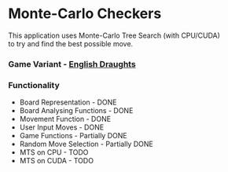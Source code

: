 # Monte-Carlo Checkers

This application uses Monte-Carlo Tree Search (with CPU/CUDA) \
to try and find the best possible move.

### Game Variant - [English Draughts](https://en.wikipedia.org/wiki/English_draughts)

### Functionality

* Board Representation - DONE
* Board Analysing Functions - DONE
* Movement Function - DONE
* User Input Moves - DONE
* Game Functions - Partially DONE
* Random Move Selection - Partially DONE
* MTS on CPU - TODO
* MTS on CUDA - TODO
